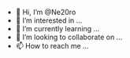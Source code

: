 - 👋 Hi, I’m @Ne20ro
- 👀 I’m interested in ...
- 🌱 I’m currently learning ...
- 💞️ I’m looking to collaborate on ...
- 📫 How to reach me ...

<!---
Ne20ro/Ne20ro is a ✨ special ✨ repository because its `README.md` (this file) appears on your GitHub profile.
You can click the Preview link to take a look at your changes.
--->
